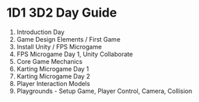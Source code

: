 # 1D1 3D2 Day Guide

1. Introduction Day
2. Game Design Elements / First Game
3. Install Unity / FPS Microgame
4. FPS Microgame Day 1, Unity Collaborate
5. Core Game Mechanics
6. Karting Microgame Day 1
7. Karting Microgame Day 2
8. Player Interaction Models
9. Playgrounds - Setup Game, Player Control, Camera, Collision
